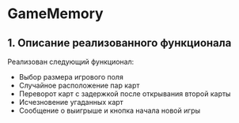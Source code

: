 # GameMemory

## 1. Описание реализованного функционала

Реализован следующий функционал:
* Выбор размера игрового поля
* Случайное расположение пар карт
* Переворот карт с задержкой после открывания второй карты
* Исчезновение угаданных карт
* Сообщение о выигрыше и кнопка начала новой игры
